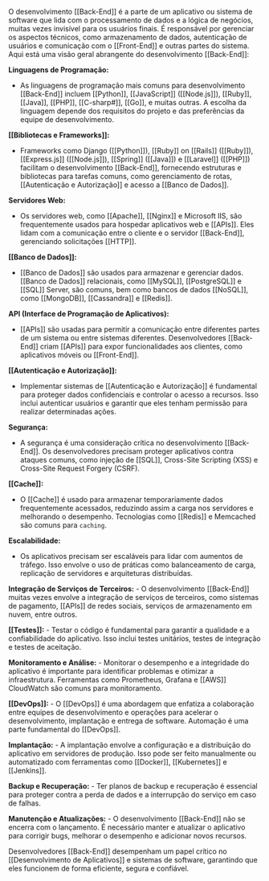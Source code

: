 O desenvolvimento [[Back-End]] é a parte de um aplicativo ou sistema de software que lida com o processamento de dados e a lógica de negócios, muitas vezes invisível para os usuários finais. É responsável por gerenciar os aspectos técnicos, como armazenamento de dados, autenticação de usuários e comunicação com o [[Front-End]] e outras partes do sistema. Aqui está uma visão geral abrangente do desenvolvimento [[Back-End]]:

**Linguagens de Programação:**

- As linguagens de programação mais comuns para desenvolvimento [[Back-End]] incluem [[Python]], [[JavaScript]] ([[Node.js]]), [[Ruby]], [[Java]], [[PHP]], [[C-sharp#]], [[Go]], e muitas outras. A escolha da linguagem depende dos requisitos do projeto e das preferências da equipe de desenvolvimento.

**[[Bibliotecas e Frameworks]]:**

- Frameworks como Django ([[Python]]), [[Ruby]] on [[Rails]] ([[Ruby]]), [[Express.js]] ([[Node.js]]), [[Spring]] ([[Java]]) e [[Laravel]] ([[PHP]]) facilitam o desenvolvimento [[Back-End]], fornecendo estruturas e bibliotecas para tarefas comuns, como gerenciamento de rotas, [[Autenticação e Autorização]] e acesso a [[Banco de Dados]].

**Servidores Web:**

- Os servidores web, como [[Apache]], [[Nginx]] e Microsoft IIS, são frequentemente usados para hospedar aplicativos web e [[APIs]]. Eles lidam com a comunicação entre o cliente e o servidor [[Back-End]], gerenciando solicitações [[HTTP]].

**[[Banco de Dados]]:**

- [[Banco de Dados]] são usados para armazenar e gerenciar dados. [[Banco de Dados]] relacionais, como [[MySQL]], [[PostgreSQL]] e [[SQL]] Server, são comuns, bem como bancos de dados [[NoSQL]], como [[MongoDB]], [[Cassandra]] e [[Redis]].

**API (Interface de Programação de Aplicativos):**

- [[APIs]] são usadas para permitir a comunicação entre diferentes partes de um sistema ou entre sistemas diferentes. Desenvolvedores [[Back-End]] criam [[APIs]] para expor funcionalidades aos clientes, como aplicativos móveis ou [[Front-End]].

**[[Autenticação e Autorização]]:**

- Implementar sistemas de [[Autenticação e Autorização]] é fundamental para proteger dados confidenciais e controlar o acesso a recursos. Isso inclui autenticar usuários e garantir que eles tenham permissão para realizar determinadas ações.

**Segurança:**

- A segurança é uma consideração crítica no desenvolvimento [[Back-End]]. Os desenvolvedores precisam proteger aplicativos contra ataques comuns, como injeção de [[SQL]], Cross-Site Scripting (XSS) e Cross-Site Request Forgery (CSRF).

**[[Cache]]:**

- O [[Cache]] é usado para armazenar temporariamente dados frequentemente acessados, reduzindo assim a carga nos servidores e melhorando o desempenho. Tecnologias como [[Redis]] e Memcached são comuns para `caching`.

**Escalabilidade:**

- Os aplicativos precisam ser escaláveis para lidar com aumentos de tráfego. Isso envolve o uso de práticas como balanceamento de carga, replicação de servidores e arquiteturas distribuídas.

**Integração de Serviços de Terceiros:** - O desenvolvimento [[Back-End]] muitas vezes envolve a integração de serviços de terceiros, como sistemas de pagamento, [[APIs]] de redes sociais, serviços de armazenamento em nuvem, entre outros.

**[[Testes]]:** - Testar o código é fundamental para garantir a qualidade e a confiabilidade do aplicativo. Isso inclui testes unitários, testes de integração e testes de aceitação.

**Monitoramento e Análise:** - Monitorar o desempenho e a integridade do aplicativo é importante para identificar problemas e otimizar a infraestrutura. Ferramentas como Prometheus, Grafana e [[AWS]] CloudWatch são comuns para monitoramento.

**[[DevOps]]:** - O [[DevOps]] é uma abordagem que enfatiza a colaboração entre equipes de desenvolvimento e operações para acelerar o desenvolvimento, implantação e entrega de software. Automação é uma parte fundamental do [[DevOps]].

**Implantação:** - A implantação envolve a configuração e a distribuição do aplicativo em servidores de produção. Isso pode ser feito manualmente ou automatizado com ferramentas como [[Docker]], [[Kubernetes]] e [[Jenkins]].

**Backup e Recuperação:** - Ter planos de backup e recuperação é essencial para proteger contra a perda de dados e a interrupção do serviço em caso de falhas.

**Manutenção e Atualizações:** - O desenvolvimento [[Back-End]] não se encerra com o lançamento. É necessário manter e atualizar o aplicativo para corrigir bugs, melhorar o desempenho e adicionar novos recursos.

Desenvolvedores [[Back-End]] desempenham um papel crítico no [[Desenvolvimento de Aplicativos]] e sistemas de software, garantindo que eles funcionem de forma eficiente, segura e confiável.